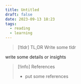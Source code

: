 ```yaml
---
title: Untitled
draft: false
date: 2023-09-13 18:23
tags:
  - reading
  - learning
---
```


> [!tldr] TL;DR
> Write some tldr

write some details or insights

> [!info] References
> - put some references

